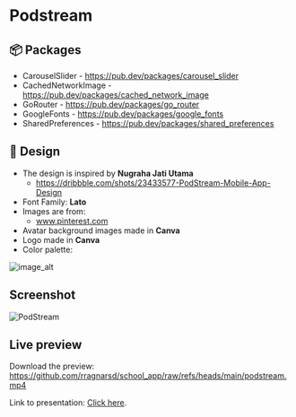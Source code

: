 # Podstream

## :package: Packages
- CarouselSlider - https://pub.dev/packages/carousel_slider
- CachedNetworkImage - https://pub.dev/packages/cached_network_image
- GoRouter - https://pub.dev/packages/go_router
- GoogleFonts - https://pub.dev/packages/google_fonts
- SharedPreferences - https://pub.dev/packages/shared_preferences

##  :art: Design
- The design is inspired by **Nugraha Jati Utama**
  - https://dribbble.com/shots/23433577-PodStream-Mobile-App-Design
- Font Family: **Lato**
- Images are from:
  - www.pinterest.com
- Avatar background images made in **Canva**
- Logo made in **Canva**
- Color palette:

![image_alt](https://github.com/rragnarsd/school_app/blob/b52ba1f8d6174cdeace7a60ce834533652126436/pod_colorpalette.png)

## Screenshot
![PodStream](https://github.com/rragnarsd/school_app/blob/cd63195302168525fa627096f52cd33d6fd7c927/podstream.jpg)

## Live preview
Download the preview: https://github.com/rragnarsd/school_app/raw/refs/heads/main/podstream.mp4

Link to presentation: [Click here](https://www.canva.com/design/DAGmTZ-7iuU/jEGlz2IdyXsi2du-4D6Hyw/watch?utm_content=DAGmTZ-7iuU&utm_campaign=share_your_design&utm_medium=link2&utm_source=shareyourdesignpanel).
